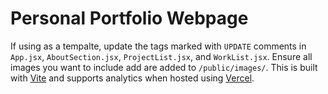 # Personal Portfolio Webpage
If using as a tempalte, update the tags marked with ```UPDATE``` comments in ```App.jsx```, ```AboutSection.jsx```, 
```ProjectList.jsx```, and ```WorkList.jsx```. Ensure all images you want to include add are added to ```/public/images/```.
This is built with [Vite](https://vite.dev/) and supports analytics when hosted using [Vercel](https://vercel.com/).